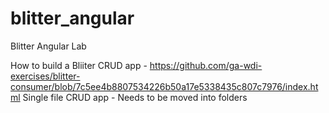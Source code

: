 # blitter_angular
Blitter Angular Lab


How to build a Bliiter CRUD app -
https://github.com/ga-wdi-exercises/blitter-consumer/blob/7c5ee4b8807534226b50a17e5338435c807c7976/index.html
Single file CRUD app - Needs to be moved into folders
